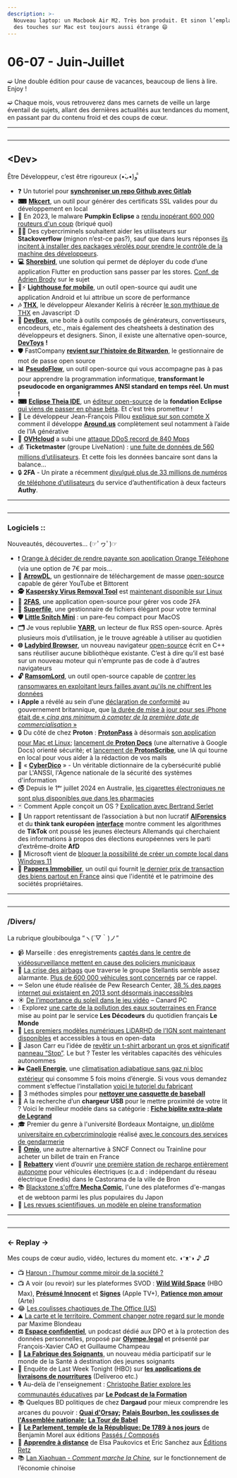 ```yaml
---
description: >-
  Nouveau laptop: un Macbook Air M2. Très bon produit. Et sinon l’emplacement
  des touches sur Mac est toujours aussi étrange 😄
---
```


# 06-07 - Juin-Juillet

➫ Une double édition pour cause de vacances, beaucoup de liens à lire. Enjoy !

➫ Chaque mois, vous retrouverez dans mes carnets de veille un large éventail de sujets, allant des dernières actualités aux tendances du moment, en passant par du contenu froid et des coups de cœur.

***

<figure><img src="../../.gitbook/assets/image (16).png" alt=""><figcaption></figcaption></figure>

***

## \<Dev>

Être Développeur, c’est être rigoureux (•̀ᴗ•́)و ̑̑

* ❓ Un tutoriel pour [**synchroniser un repo Github avec Gitlab**](https://www.teotimepacreau.fr/blog/synchroniser-github-et-gitlab/)
* **⌨** [**Mkcert**](https://github.com/FiloSottile/mkcert), un outil pour générer des certificats SSL valides pour du développement en local
* 🤔 En 2023, le malware **Pumpkin Eclipse** a [rendu inopérant 600 000 routeurs d'un coup](https://next.ink/139196/pumpkin-eclipse-ou-la-mise-hors-service-de-600-000-modems-par-une-attaque/) (briqué quoi)
* 🧙‍♂️ Des cybercriminels souhaitent aider les utilisateurs sur **Stackoverflow** (mignon n’est-ce pas?), sauf que dans leurs réponses [ils incitent à installer des packages vérolés pour prendre le contrôle de la machine des développeurs](https://sebsauvage.net/links/?4s-PxQ).
* **💻** [**Shorebird**](https://shorebird.dev/), une solution qui permet de déployer du code d’une application Flutter en production sans passer par les stores. [Conf. de Adrien Brody](https://www.youtube.com/watch?v=kiaoV2Ncavo) sur le sujet
* 📱⚡️ [**Lighthouse for mobile**](https://github.com/bamlab/flashlight), un outil open-source qui audit une application Android et lui attribue un score de performance
* **🎶** [**THX**](https://keliris.dev/articles/deep-note), le développeur Alexander Keliris à récréer [le son mythique de THX](https://www.youtube.com/watch?v=49ydLwK3CHE) en Javascript :D
* **💉** [**DevBox**](https://www.dev-box.app/), une boite à outils composés de générateurs, convertisseurs, encodeurs, etc., mais également des cheatsheets à destination des développeurs et designers. Sinon, il existe une alternative open-source, [**DevToys**](https://devtoys.app/) **!**
* 🛡 FastCompany [**revient sur l’histoire de Bitwarden**](https://www.fastcompany.com/91117788/how-bitwarden-is-fending-off-tech-giants), le gestionnaire de mot de passe open source
* **📊** [**PseudoFlow**](https://www.pseudoflow.app/), un outil open-source qui vous accompagne pas à pas pour apprendre la programmation informatique, **transformant le pseudocode en organigrammes ANSI standard en temps réel. Un must !**
* **⌨** [**Eclipse Theia IDE**](https://theia-ide.org/), un [éditeur open-source](https://github.com/eclipse-theia/theia) de la **fondation Eclipse** [qui viens de passer en phase béta](https://visualstudiomagazine.com/Articles/2024/06/27/eclipse-theia-ide.aspx). Et c’est très prometteur !
* 🤠 Le développeur Jean-François Pillou [explique sur son compte X](https://x.com/jeffpillou/status/1813139842227749158) comment il développe [**Around.us**](http://around.us/) complètement seul notamment à l’aide de l’IA générative
* **🤯** [**OVHcloud**](https://blog.ovhcloud.com/the-rise-of-packet-rate-attacks-when-core-routers-turn-evil/) a subi une [attaque DDoS record de 840 Mpps](https://www.lemondeinformatique.fr/actualites/lire-ovh-a-subi-une-attaque-ddos-record-de-840-mpps-94193.html?utm_source=ActiveCampaign\&utm_medium=email\&utm_campaign=NL+LMI+S%E9curit%E9+11072024\&ep_ee=d1698b816e8baadfb4a4a0ee12cb63121c8d3207)
* 💰 **Ticketmaster** (groupe LiveNation) : [une fuite de données de 560 millions d’utilisateurs](https://hackread.com/hackers-ticketmaster-data-breach-560m-users-sale/). Et cette fois les données bancaire sont dans la balance…
* 🔒 **2FA** - Un pirate a récemment [divulgué plus de 33 millions de numéros de téléphone d’utilisateurs](https://www.bleepingcomputer.com/news/security/hackers-abused-api-to-verify-millions-of-authy-mfa-phone-numbers/) du service d’authentification à deux facteurs **Authy**.

***

<figure><img src="../../.gitbook/assets/image (15).png" alt=""><figcaption></figcaption></figure>

***

### Logiciels ::

Nouveautés, découvertes… (☞ﾟヮﾟ)☞

* ❗️ [Orange à décider de rendre payante son application Orange Téléphone](https://www.frandroid.com/android/applications/2038728_orange-tue-sa-meilleure-application-pour-la-rendre-payante) (via une option de 7€ par mois…
* **🏹** [**ArrowDL**](https://www.arrow-dl.com/), un gestionnaire de téléchargement de masse [open-source](https://github.com/setvisible/ArrowDL) capable de gérer YouTube et Bittorent
* **🕵** [**Kaspersky Virus Removal Tool**](https://www.kaspersky.fr/downloads/free-virus-removal-tool) est [maintenant disponible sur Linux](https://www.it-connect.fr/kaspersky-virus-removal-tool-linux-outil-gratuit/)
* **🔮** [**2FAS**](https://2fas.com/), une application open-source pour gérer vos code 2FA
* **📂** [**Superfile**](https://github.com/yorukot/superfile), une gestionnaire de fichiers élégant pour votre terminal
* **🛡** [**Little Snitch Mini**](https://obdev.at/products/littlesnitch-mini/index.html) : un pare-feu compact pour MacOS
* **🗂** Je vous replublie [**YARR**](https://github.com/nkanaev/yarr), un lecteur de flux RSS open-source. Après plusieurs mois d’utilisation, je le trouve agréable à utiliser au quotidien
* **🌐** [**Ladybird Browser**](https://ladybird.org/), un nouveau navigateur [open-source](https://github.com/LadybirdBrowser/ladybird) écrit en C++ sans réutiliser aucune bibliothèque existante. C’est à dire qu’il est basé sur un nouveau moteur qui n'emprunte pas de code à d'autres navigateurs
* **🔓** [**RamsomLord**](https://github.com/malvuln/RansomLord), un outil open-source capable de [contrer les ransomwares en exploitant leurs failles avant qu'ils ne chiffrent les données](https://www.helpnetsecurity.com/2024/05/29/ransomlord-open-source-anti-ransomware-exploit-tool/)
* **ℹ️ Apple** a révélé au sein d’une [déclaration de conformité](https://regulatoryinfo.apple.com/cwt/api/ext/file?fileId=securityTelecommunication%2FiPhone%2015%20Pro%20Max%20%28Model%20A3106%29_V0.pdf) au gouvernement britannique, que [la durée de mise à jour pour ses iPhone était de « ](https://next.ink/139830/mise-a-jour-des-smartphones-apple-sengage-sur-cinq-ans-google-se-moque/)[_cinq ans minimum à compter de la première date de commercialisation_ ](https://next.ink/139830/mise-a-jour-des-smartphones-apple-sengage-sur-cinq-ans-google-se-moque/)[»](https://next.ink/139830/mise-a-jour-des-smartphones-apple-sengage-sur-cinq-ans-google-se-moque/)
* 🔒 Du côté de chez **Proton** : [**ProtonPass**](https://proton.me/fr/pass) à désormais [son application pour Mac et Linux](https://next.ink/brief_article/proton-pass-a-son-application-pour-mac-et-linux/); [lancement de ](https://proton.me/blog/fr/docs-proton-drive)[**Proton Docs**](https://proton.me/blog/fr/docs-proton-drive) (une alternative à Google Docs) orienté sécurité; et [lancement de ](https://proton.me/blog/proton-scribe-writing-assistant)[**ProtonScribe**](https://proton.me/blog/proton-scribe-writing-assistant), une IA qui tourne en local pour vous aider à la rédaction de vos mails
* 📑 « [**CyberDico**](https://cyber.gouv.fr/publications/cyberdico-quest-ce-que-cest) » - Un véritable dictionnaire de la cybersécurité publié par L'ANSSI, l'Agence nationale de la sécurité des systèmes d'information
* 🚭 Depuis le 1ᵉʳ juillet 2024 en Australie, [les cigarettes électroniques ne sont plus disponibles que dans les pharmacies](https://www.lemonde.fr/international/article/2024/07/03/l-australie-a-l-assaut-du-vapotage-recreatif_6246173_3210.html)
* 🃏 Comment Apple conçoit un OS ? [Explication avec Bertrand Serlet](https://www.youtube.com/watch?v=-XDX2D3F6Wc)
* 📰 Un rapport retentissant de l’association à but non lucratif [**AIForensics**](https://aiforensics.org/) et du **think tank européen** [**interface**](https://www.interface-eu.org/) montre comment les algorithmes de **TikTok** ont poussé les jeunes électeurs Allemands qui cherchaient des informations à propos des élections européennes vers le parti d’extrême-droite **AfD**
* 💩 Microsoft vient de [bloquer la possibilité de créer un compte local dans Windows 11](https://www.pcworld.com/article/2354686/microsoft-blocks-windows-11-workaround-local-accounts.html)
* **🔎** [**Pappers Immobilier**](https://immobilier.pappers.fr/), un outil qui fournit [le dernier prix de transaction des biens partout en France](https://www.ideal-investisseur.fr/immobilier/pappers-immobilier-met-les-vrais-prix-de-vente-a-portee-de-clic-30356.html) ainsi que l'identité et le patrimoine des sociétés propriétaires.

***

<figure><img src="../../.gitbook/assets/image (14).png" alt=""><figcaption></figcaption></figure>

***

### /Divers/

La rubrique gloubiboulga “ヽ(´▽｀)ノ”

* 📹 Marseille : des enregistrements [captés dans le centre de vidéosurveillance mettent en cause des policiers municipaux](https://www.liberation.fr/societe/police-justice/marseille-des-enregistrements-captes-dans-un-centre-de-videosurveillance-mettent-en-cause-la-police-municipale-20240604_4OBSZJ4BJZC3DOWXQ67M6VMJ4Q/)
* 🔴 [La crise des airbags](https://www.leblogauto.com/actualite/crise-des-airbags-stellantis-bientot-8millions-de-vehicules-rappxteles-96071) que traverse le groupe Stellantis semble assez alarmante. [Plus de 600 000 véhicules sont concernés](https://www.autoplus.fr/actualite/crise-des-airbags-stellantis-reunit-des-milliers-de-voitures-de-pret-1338564.html) par ce rappel.
* ⚰ Selon une étude réalisée de Pew Research Center, [38 % des pages internet qui existaient en 2013 sont désormais inaccessibles](https://legrandcontinent.eu/fr/2024/05/31/en-une-decennie-internet-a-perdu-plus-dun-tiers-de-son-contenu/)
* ☀️ [De l’importance du soleil dans le jeu vidéo](https://www.canardpc.com/jeu-video/chronique/je-vis-des-hauts-et-des-bas/de-limportance-du-soleil-dans-le-jeu-video/) – Canard PC
* 💧 Explorez [une carte de la pollution des eaux souterraines en France](https://www.lemonde.fr/les-decodeurs/article/2024/05/15/explorez-notre-carte-inedite-de-la-pollution-des-eaux-souterraines-en-france_6233388_4355770.html) mise au point par le service **Les Décodeurs** du quotidien français **Le Monde**
* 🚁 [Les premiers modèles numériques LiDARHD de l’IGN sont maintenant disponibles](https://geoservices.ign.fr/lidarhd) et accessibles à tous en open-data
* 🛑 Jason Carr eu l’idée de [revêtir un t-shirt arborant un gros et significatif panneau “Stop”](https://www.instagram.com/reel/C6SuvUIv2Ae/). Le but ? Tester les véritables capacités des véhicules autonommes
* **🌬** [**Caeli Energie**](https://www.caeli-energie.com/), une [climatisation adiabatique sans gaz ni bloc extérieur](https://www.neozone.org/innovation/caeli-une-climatisation-adiabatique-sans-gaz-ni-bloc-exterieur-qui-consomme-5-fois-moins-denergie/) qui consomme 5 fois moins d’énergie. Si vous vous demandez comment s’effectue l’installation [voici le tutoriel du fabricant](https://www.youtube.com/watch?v=HD9TgFMvjLA)
* 🧢 3 méthodes simples pour [**nettoyer une casquette de baseball**](https://www.nike.com/fr/a/comment-laver-une-casquette-de-baseball)
* 🔌 A la recherche d’un **chargeur USB** pour le mettre proximité de votre lit ? Voici le meilleur modèle dans sa catégorie : [**Fiche biplite extra-plate de Legrand**](https://www.legrand.fr/pro/catalogue/fiche-biplite-extra-plate-avec-2-prises-laterales-2p-6a-1-prise-usb-type-a-et-type-c-et-support-smartphone-blanc-et-gris-fonce)
* 🎓 Premier du genre à l'université Bordeaux Montaigne, [un diplôme universitaire en cybercriminologie](https://www.iut.u-bordeaux-montaigne.fr/formation/offre-de-formation/cybercriminalites-enjeux-et-defis-humains/) réalisé [avec le concours des services de gendarmerie](https://www.lemondeinformatique.fr/actualites/lire-1er-diplome-en-cybercriminologie-a-l-universite-bordeaux-montaigne-93911.html)
* 🚂 [**Omio**](https://www.omio.fr/), une autre alternartive à SNCF Connect ou Trainline pour acheter un billet de train en France
* **🔋** [**Rebattery**](http://www.rebattery.fr/page/homepage) vient d’ouvrir [une première station de recharge entièrement autonome](https://www.automobile-propre.com/podcasts/en-france-deux-bornes-de-recharge-sur-dix-ne-fonctionnent-pas-a-qui-la-faute/) pour véhicules électriques (c.a.d : indépendant du réseau électrique Enedis) dans le Castorama de la ville de Bron
* 📚 [Blackstone s'offre ](https://www.livreshebdo.fr/article/lamericain-blackstone-soffre-la-plateforme-japonaise-de-mangas-mecha-comic-pour-un-montant)[**Mecha Comic**](https://www.livreshebdo.fr/article/lamericain-blackstone-soffre-la-plateforme-japonaise-de-mangas-mecha-comic-pour-un-montant), l'une des plateformes d'e-mangas et de webtoon parmi les plus populaires du Japon
* 🔬 [Les revues scientifiques, un modèle en pleine transformation](https://www.clemi.fr/ressources/ressources-pedagogiques/les-revues-scientifiques-un-modele-en-pleine-transformation)

***

<figure><img src="../../.gitbook/assets/image (13).png" alt=""><figcaption></figcaption></figure>

***

### ← Replay →

Mes coups de cœur audio, vidéo, lectures du moment etc. ◖ᵔᴥᵔ◗ ♪ ♫

* 📺 [Haroun : l'humour comme miroir de la société ?](https://www.youtube.com/live/JZJqRqvkue8)
* 📺 A voir (ou revoir) sur les plateformes SVOD : [**Wild Wild Space**](https://www.max.com/fr/fr/movies/wild-wild-space/55ee21e5-4295-4107-859a-a97decf2eebf) (HBO Max), [**Présumé Innocent**](https://tv.apple.com/fr/show/presume-innocent/umc.cmc.5hnqrhwtzt3esr7rb1wq2ppvn) et [**Signes**](https://tv.apple.com/fr/show/sunny/umc.cmc.7c5t9dde8dxoaxwyl5rkuw38p) (Apple TV+), [**Patience mon amour**](https://www.arte.tv/fr/videos/RC-025421/patience-mon-amour/) (Arte)
* 😂 [Les coulisses chaotiques de The Office (US)](https://www.youtube.com/watch?v=2K9VbIm7JoY)
* ⛰ [La carte et le territoire. Comment changer notre regard sur le monde](https://youtu.be/n2muOxVKwrY) par Maxime Blondeau
* **⚖** [**Espace confidentiel**](https://podcast.ausha.co/espace-confidentiel), un podcast dédié aux DPO et à la protection des données personnelles, proposé par [**Olympe.legal**](http://olympe.legal/) et présenté par François-Xavier CAO et Guillaume Champeau
* **🏥** [**La Fabrique des Soignants**](https://www.youtube.com/@LaFabriquedesSoignants/videos), un nouveau média participatif sur le monde de la Santé à destination des jeunes soignants
* 🛵 Enquête de Last Week Tonight (HBO) sur [**les applications de livraisons de nourritures**](https://www.youtube.com/watch?v=aFsfJYWpqII) (Deliveroo etc.)
* 🎙 Au-delà de l'enseignement : [Christophe Batier explore les communautés éducatives](https://smartlink.ausha.co/lepodcastdelaformation/e40-au-dela-de-l-enseignement-christophe-batier-explore-les-communautes-educatives) par [**Le Podcast de la Formation**](https://lepodcastdelaformation.fr/)
* 📚 Quelques BD politiques de chez **Dargaud** pour mieux comprendre les arcanes du pouvoir : [**Quai d'Orsay**](https://www.dargaud.com/bd/quai-dorsay/quai-dorsay-tome-0-chroniques-diplomatiques-integrale-complete-bda5112460)**;** [**Palais Bourbon, les coulisses de l'Assemblée nationale**](https://www.dargaud.com/bd/palais-bourbon-les-coulisses-de-lassemblee-nationale-bda5368340)**;** [**La Tour de Babel**](https://www.dargaud.com/bd/la-tour-de-babel-bda5524810)
* **📗** [**Le Parlement, temple de la République: De 1789 à nos jours**](https://passes-composes.com/book/408) de Benjamin Morel aux éditions [Passés / Composés](https://passes-composes.com/)
* 📘 [**Apprendre à distance**](https://www.editions-retz.com/enrichir-sa-pedagogie/mes-connaissances-educatives/apprendre-a-distance-9782725643960.html) de Elsa Paukovics et Eric Sanchez aux [Éditions Retz](https://www.linkedin.com/company/editions-retz/)
* 📚 [Lan Xiaohuan - ](https://link.springer.com/book/10.1007/978-981-97-0080-6)[_Comment marche la Chine_](https://link.springer.com/book/10.1007/978-981-97-0080-6)_,_ sur le fonctionnement de l’économie chinoise
